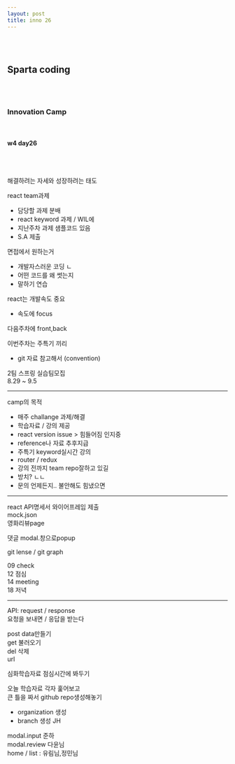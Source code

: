 ```yaml
---
layout: post
title: inno 26
---
```


<br><br>

## Sparta coding

<br><br>

### Innovation Camp

<br>

#### w4 day26

<br><br>

해결하려는 자세와 성장하려는 태도

react team과제

- 담당할 과제 분배
- react keyword 과제 / WIL에
- 지난주차 과제 샘플코드 있음
- S.A 제출

면접에서 원하는거

- 개발자스러운 코딩 ㄴ
- 어떤 코드를 왜 썻는지
- 말하기 연습

react는 개발속도 중요

- 속도에 focus

다음주차에 front,back

이번주차는 주특기 끼리

- git 자료 참고해서 (convention)

2팀 스프링 실습팀모집<br>
8.29 ~ 9.5

---

camp의 목적

- 매주 challange 과제/해결
- 학습자료 / 강의 제공
- react version issue > 힘들어짐 인지중
- reference나 자료 추후지급
- 주특기 keyword실시간 강의
- router / redux
- 강의 전까지 team repo잘하고 있길
- 방치? ㄴㄴ
- 문의 언제든지.. 불안해도 힘냈으면

---

react API명세서 와이어프레임 제출<br>
mock.json<br>
영화리뷰page

댓글 modal.창으로popup

git lense / git graph

09 check<br>
12 점심<br>
14 meeting<br>
18 저녁

---

API: request / response<br>
요청을 보내면 / 응답을 받는다

post data만들기<br>
get 불러오기<br>
del 삭제<br>
url

심화학습자료 점심시간에 봐두기

오늘 학습자료 각자 훑어보고<br>
큰 틀을 짜서 github repo생성해놓기

- organization 생성
- branch 생성 JH

modal.input 준하<br>
modal.review 다윤님<br>
home / list : 유림님,정민님
